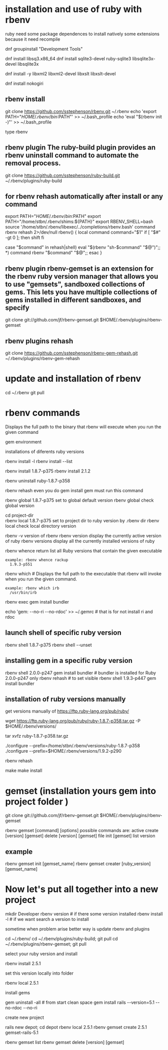 
# installation and use of ruby with rbenv

ruby need some package dependences to install natively some extensions because it need recompile

dnf groupinstall "Development Tools"

dnf install libsq3.x86_64
dnf install sqlite3-devel ruby-sqlite3 libsqlite3x-devel libsqlite3x

dnf install -y libxml2 libxml2-devel libxslt libxslt-devel 

dnf install nokogiri


## rbenv install

  git clone https://github.com/sstephenson/rbenv.git ~/.rbenv
  echo 'export PATH="$HOME/.rbenv/bin:$PATH"' >> ~/.bash_profile
  echo 'eval "$(rbenv init -)"' >> ~/.bash_profile

  type rbenv

## rbenv plugin The ruby-build plugin provides an rbenv uninstall command to automate the removal process.

git clone https://github.com/sstephenson/ruby-build.git ~/.rbenv/plugins/ruby-build


## for rbenv rehash automatically after install or any command 

export PATH="$HOME/.rbenv/bin:$PATH"
export PATH="/home/stbn/.rbenv/shims:${PATH}"
export RBENV_SHELL=bash
source '/home/stbn/.rbenv/libexec/../completions/rbenv.bash'
command rbenv rehash 2>/dev/null
rbenv() {
  local command
  command="$1"
  if [ "$#" -gt 0 ]; then
    shift
  fi

  case "$command" in
  rehash|shell)
    eval "$(rbenv "sh-$command" "$@")";;
  *)
    command rbenv "$command" "$@";;
  esac
}


## rbenv plugin rbenv-gemset is an extension for the rbenv ruby version manager that allows you to use "gemsets", sandboxed collections of gems. This lets you have multiple collections of gems installed in different sandboxes, and specify

git clone git://github.com/jf/rbenv-gemset.git $HOME/.rbenv/plugins/rbenv-gemset

## rbenv plugins rehash

git clone https://github.com/sstephenson/rbenv-gem-rehash.git ~/.rbenv/plugins/rbenv-gem-rehash



# update and installation of rbenv

  cd ~/.rbenv
  git pull


# rbenv commands

Displays the full path to the binary that rbenv will execute when you run the given command
  
  gem environment

installations of diferents ruby versions

  rbenv install -l
  rbenv install --list

  rbenv install 1.8.7-p375
  rbenv install 2.1.2

  rbenv uninstall ruby-1.8.7-p358

  rbenv rehash                          even you do gem install gem must run this command

  rbenv global 1.8.7-p375               set to global default version 
  rbenv global				                  check global version 

  cd project-dir                        
  rbenv local 1.8.7-p375                set to project dir to ruby version by .rbenv dir
  rbenv local                           check local directory version


  rbenv -v                                version of rbenv
  rbenv version                           display the currently active version of ruby
  rbenv versions                          display all the currently installed versions of ruby

  rbenv whence <gem>                      return list all Ruby versions that contain the given executable
	
    example: rbenv whence rackup
      1.9.3-p551

  rbenv which <gem> # Displays the full path to the executable that rbenv will invoke when you run the given command.

    example: rbenv which irb
      /usr/bin/irb

  rbenv exec gem install bundler


echo 'gem: --no-ri --no-rdoc' >> ~/.gemrc # that is for not install ri and rdoc





## launch shell of specific ruby version

  rbenv shell 1.8.7-p375
  rbenv shell --unset


## installing gem in a specific ruby version

  rbenv shell 2.0.0-p247
  gem install bundler  # bundler is installed for Ruby 2.0.0-p247 only
  rbenv rehash # to set visible
  rbenv shell 1.9.3-p447
  gem install bundler







## installation of ruby versions manually

get versions manually of https://ftp.ruby-lang.org/pub/ruby/

wget https://ftp.ruby-lang.org/pub/ruby/ruby-1.8.7-p358.tar.gz -P $HOME/.rbenv/versions/

tar xvfz ruby-1.8.7-p358.tar.gz

./configure --prefix=/home/stbn/.rbenv/versions/ruby-1.8.7-p358
./configure --prefix=$HOME/.rbenv/versions/1.9.2-p290

rbenv rehash

make
make install






# gemset (installation yours gem into project folder )


  git clone git://github.com/jf/rbenv-gemset.git $HOME/.rbenv/plugins/rbenv-gemset


  rbenv gemset [command] [options]
  possible commands are:
    active
    create [version] [gemset]
    delete [version] [gemset]
    file
    init [gemset]
    list
    version


## example

  rbenv gemset init [gemset_name]
  rbenv gemset creater [ruby_version] [gemset_name]





# Now let's put all together into a new project


  mkdir Developer
  rbenv version # if there some version installed
  rbenv install -l # if we want search a version to install

sometime when problem arise better way is update rbenv and plugins

  cd ~/.rbenv/
  cd ~/.rbenv/plugins/ruby-build; git pull
  cd ~/.rbenv/plugins/rbenv-gemset; git pull

select your ruby version and install

  rbenv install 2.5.1

set this version locally into folder

  rbenv local 2.5.1

install gems

  gem uninstall -all # from start clean space
  gem install rails --version=5.1 --no-rdoc --no-ri

create new project

  rails new depot; cd depot
  rbenv local 2.5.1
  rbenv gemset create 2.5.1 gemset-rails-5.1


  rbenv gemset list
  rbenv gemset delete [version] [gemset]